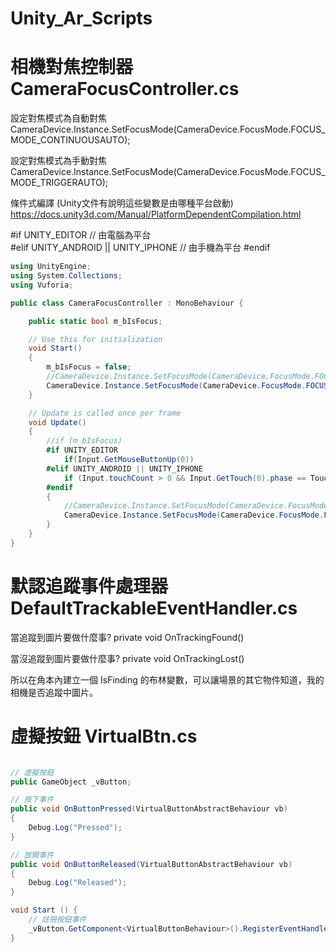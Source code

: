 # Unity_Ar_Scripts

相機對焦控制器 CameraFocusController.cs
=================
設定對焦模式為自動對焦
CameraDevice.Instance.SetFocusMode(CameraDevice.FocusMode.FOCUS_MODE_CONTINUOUSAUTO);

設定對焦模式為手動對焦
CameraDevice.Instance.SetFocusMode(CameraDevice.FocusMode.FOCUS_MODE_TRIGGERAUTO);

條件式編譯 (Unity文件有說明這些變數是由哪種平台啟動)
https://docs.unity3d.com/Manual/PlatformDependentCompilation.html

#if UNITY_EDITOR  // 由電腦為平台  	
#elif UNITY_ANDROID || UNITY_IPHONE // 由手機為平台
#endif

```C#
using UnityEngine;
using System.Collections;
using Vuforia;

public class CameraFocusController : MonoBehaviour {

	public static bool m_bIsFocus;

	// Use this for initialization
	void Start()
	{
		m_bIsFocus = false;
		//CameraDevice.Instance.SetFocusMode(CameraDevice.FocusMode.FOCUS_MODE_CONTINUOUSAUTO);
		CameraDevice.Instance.SetFocusMode(CameraDevice.FocusMode.FOCUS_MODE_TRIGGERAUTO);
	}

	// Update is called once per frame
	void Update()
	{
		//if (m_bIsFocus)
		#if UNITY_EDITOR
			if(Input.GetMouseButtonUp(0))
		#elif UNITY_ANDROID || UNITY_IPHONE
			if (Input.touchCount > 0 && Input.GetTouch(0).phase == TouchPhase.Began)
		#endif
		{
			//CameraDevice.Instance.SetFocusMode(CameraDevice.FocusMode.FOCUS_MODE_CONTINUOUSAUTO);
			CameraDevice.Instance.SetFocusMode(CameraDevice.FocusMode.FOCUS_MODE_TRIGGERAUTO);
		}
	}
}


```



默認追蹤事件處理器 DefaultTrackableEventHandler.cs
=================
當追蹤到圖片要做什麼事?
private void OnTrackingFound()

當沒追蹤到圖片要做什麼事?
private void OnTrackingLost()

所以在角本內建立一個 IsFinding 的布林變數，可以讓場景的其它物件知道，我的相機是否追蹤中圖片。


虛擬按鈕 VirtualBtn.cs
=================
```C#

// 虛擬按鈕
public GameObject _vButton;

// 按下事件
public void OnButtonPressed(VirtualButtonAbstractBehaviour vb)
{
	Debug.Log("Pressed");
}

// 放開事件
public void OnButtonReleased(VirtualButtonAbstractBehaviour vb)
{
	Debug.Log("Released");
}

void Start () {
	// 註冊按鈕事件
	_vButton.GetComponent<VirtualButtonBehaviour>().RegisterEventHandler(this);
}

```
